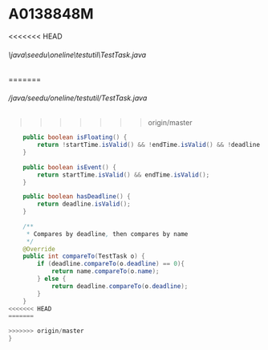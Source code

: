 # A0138848M
<<<<<<< HEAD
###### \java\seedu\oneline\testutil\TestTask.java
=======
###### /java/seedu/oneline/testutil/TestTask.java
>>>>>>> origin/master
``` java
    public boolean isFloating() {
        return !startTime.isValid() && !endTime.isValid() && !deadline.isValid();
    }
    
    public boolean isEvent() {
        return startTime.isValid() && endTime.isValid();
    }

    public boolean hasDeadline() {
        return deadline.isValid();
    }
    
    /**
     * Compares by deadline, then compares by name
     */
    @Override
    public int compareTo(TestTask o) {
        if (deadline.compareTo(o.deadline) == 0){
            return name.compareTo(o.name);
        } else {
            return deadline.compareTo(o.deadline);
        }
    }
<<<<<<< HEAD
=======
    
>>>>>>> origin/master
}
```
